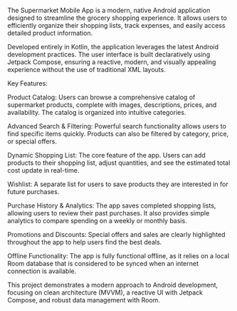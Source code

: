 The Supermarket Mobile App is a modern, native Android application designed to streamline the grocery shopping experience. It allows users to efficiently organize their shopping lists, track expenses, and easily access detailed product information.

Developed entirely in Kotlin, the application leverages the latest Android development practices. The user interface is built declaratively using Jetpack Compose, ensuring a reactive, modern, and visually appealing experience without the use of traditional XML layouts.


Key Features:

Product Catalog: Users can browse a comprehensive catalog of supermarket products, complete with images, descriptions, prices, and availability. The catalog is organized into intuitive categories.

Advanced Search & Filtering: Powerful search functionality allows users to find specific items quickly. Products can also be filtered by category, price, or special offers.

Dynamic Shopping List: The core feature of the app. Users can add products to their shopping list, adjust quantities, and see the estimated total cost update in real-time.

Wishlist: A separate list for users to save products they are interested in for future purchases.

Purchase History & Analytics: The app saves completed shopping lists, allowing users to review their past purchases. It also provides simple analytics to compare spending on a weekly or monthly basis.

Promotions and Discounts: Special offers and sales are clearly highlighted throughout the app to help users find the best deals.

Offline Functionality: The app is fully functional offline, as it relies on a local Room database that is considered to be synced when an internet connection is available.


This project demonstrates a modern approach to Android development, focusing on clean architecture (MVVM), a reactive UI with Jetpack Compose, and robust data management with Room.
